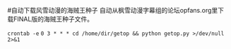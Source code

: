 #自动下载风雪动漫的海贼王种子
自动从枫雪动漫字幕组的论坛opfans.org里下载FINAL版的海贼王种子文件。

``crontab -e``
``0 3 * * * cd /home/dir/getop && python getop.py >/dev/null 2>&1``
